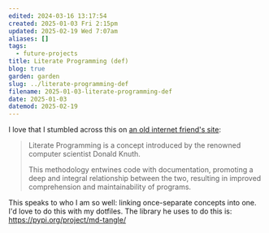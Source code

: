```yaml
---
edited: 2024-03-16 13:17:54
created: 2025-01-03 Fri 2:15pm
updated: 2025-02-19 Wed 7:07am
aliases: []
tags:
  - future-projects
title: Literate Programming (def)
blog: true
garden: garden
slug: ../literate-programming-def
filename: 2025-01-03-literate-programming-def
date: 2025-01-03
datemod: 2025-02-19
---
```



I love that I stumbled across this on [an old internet friend's site](https://www.curiouslychase.com/posts/literate-programming/):

> Literate Programming is a concept introduced by the renowned computer scientist Donald Knuth.
>
> This methodology entwines code with documentation, promoting a deep and integral relationship between the two, resulting in improved comprehension and maintainability of programs.

This speaks to who I am so well: linking once-separate concepts into one. I'd love to do this with my dotfiles. The library he uses to do this is: https://pypi.org/project/md-tangle/
